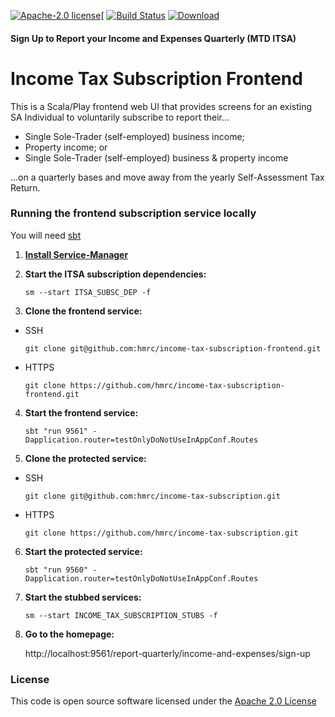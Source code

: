 [![Apache-2.0 license](http://img.shields.io/badge/license-Apache-brightgreen.svg)](http://www.apache.org/licenses/LICENSE-2.0.html)[
[![Build Status](https://travis-ci.org/hmrc/income-tax-subscription-frontend.svg)](https://travis-ci.org/hmrc/income-tax-subscription-frontend) [ ![Download](https://api.bintray.com/packages/hmrc/releases/income-tax-subscription-frontend/images/download.svg) ](https://bintray.com/hmrc/releases/income-tax-subscription-frontend/_latestVersion)

#### Sign Up to Report your Income and Expenses Quarterly (MTD ITSA)
# Income Tax Subscription Frontend

This is a Scala/Play frontend web UI that provides screens for an existing SA Individual to voluntarily subscribe to report their...

  - Single Sole-Trader (self-employed) business income;
  - Property income; or
  - Single Sole-Trader (self-employed) business & property income
  
...on a quarterly bases and move away from the yearly Self-Assessment Tax Return.

### Running the frontend subscription service locally

You will need [sbt](http://www.scala-sbt.org/)

1) **[Install Service-Manager](https://github.com/hmrc/service-manager/wiki/Install#install-service-manager)**


2) **Start the ITSA subscription dependencies:**

   `sm --start ITSA_SUBSC_DEP -f`


3) **Clone the frontend service:**

  - SSH 
  
    `git clone git@github.com:hmrc/income-tax-subscription-frontend.git`
  
  - HTTPS 
  
    `git clone https://github.com/hmrc/income-tax-subscription-frontend.git`
  
  
4) **Start the frontend service:**

   `sbt "run 9561" -Dapplication.router=testOnlyDoNotUseInAppConf.Routes`
   
  
5) **Clone the protected service:**

  - SSH 
  
     `git clone git@github.com:hmrc/income-tax-subscription.git`
  
  - HTTPS 
  
     `git clone https://github.com/hmrc/income-tax-subscription.git`
  
   
6) **Start the protected service:**

   `sbt "run 9560" -Dapplication.router=testOnlyDoNotUseInAppConf.Routes`

7) **Start the stubbed services:**

   `sm --start INCOME_TAX_SUBSCRIPTION_STUBS -f`

8) **Go to the homepage:**

   http://localhost:9561/report-quarterly/income-and-expenses/sign-up

### License

This code is open source software licensed under the [Apache 2.0 License]("http://www.apache.org/licenses/LICENSE-2.0.html")
